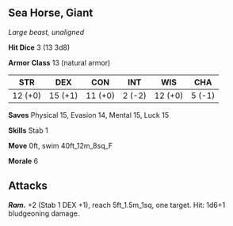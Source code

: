 ## Sea Horse, Giant

*Large beast, unaligned*

**Hit Dice** 3 (13 3d8)

**Armor Class** 13 (natural armor)

| STR     | DEX     | CON     | INT     | WIS     | CHA     |
|---------|---------|---------|---------|---------|---------|
| 12 (+0) | 15 (+1) | 11 (+0) |  2 (-2) | 12 (+0) |  5 (-1) |

**Saves** Physical 15, Evasion 14, Mental 15, Luck 15

**Skills** Stab 1

**Move** 0ft, swim 40ft_12m_8sq_F

**Morale** 6

## Attacks

***Ram.*** +2 (Stab 1 DEX +1), reach 5ft_1.5m_1sq, one target. Hit: 1d6+1 bludgeoning damage.

